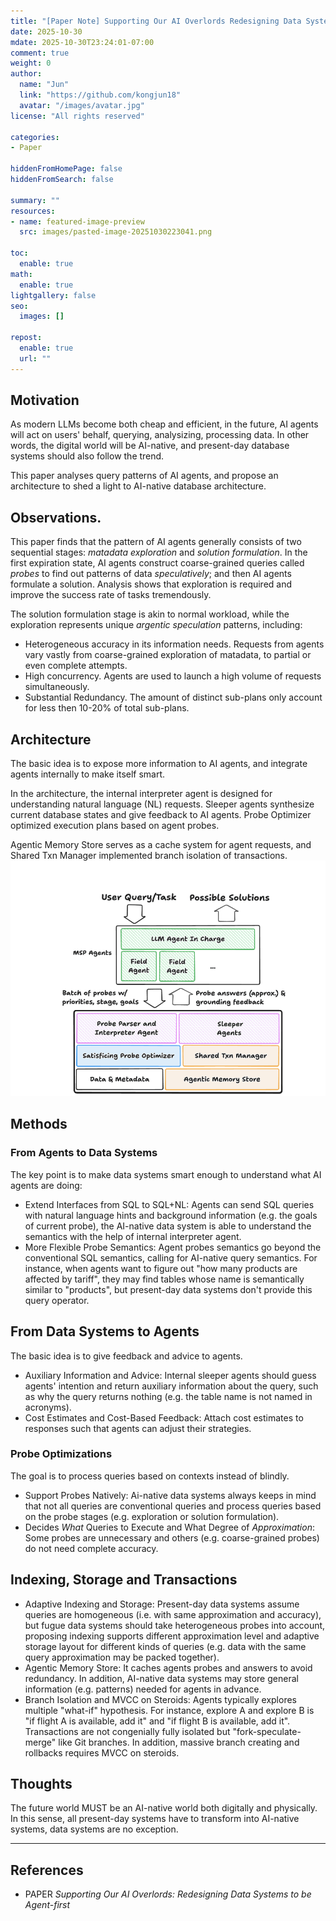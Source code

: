 ```yaml
---
title: "[Paper Note] Supporting Our AI Overlords Redesigning Data Systems to be Agent-first"
date: 2025-10-30
mdate: 2025-10-30T23:24:01-07:00
comment: true
weight: 0
author:
  name: "Jun"
  link: "https://github.com/kongjun18"
  avatar: "/images/avatar.jpg"
license: "All rights reserved"

categories:
- Paper

hiddenFromHomePage: false
hiddenFromSearch: false

summary: ""
resources:
- name: featured-image-preview
  src: images/pasted-image-20251030223041.png

toc:
  enable: true
math:
  enable: true
lightgallery: false
seo:
  images: []

repost:
  enable: true
  url: ""
---
```


## Motivation
As modern LLMs become both cheap and efficient, in the future, AI agents will act on users' behalf, querying, analysizing, processing data. In other words, the digital world will be AI-native, and present-day database systems should also follow the trend.

This paper analyses query patterns of AI agents, and propose an architecture to shed a light to AI-native database architecture.
## Observations.
This paper finds that the pattern of AI agents generally consists of two sequential stages: *matadata exploration* and *solution formulation*. In the first expiration state, AI agents construct coarse-grained queries called *probes* to find out patterns of data *speculatively*; and then AI agents formulate a solution. Analysis shows that exploration is required and improve the success rate of tasks tremendously.

The solution formulation stage is akin to normal workload, while the exploration represents unique *argentic speculation* patterns, including:
- Heterogeneous accuracy in its information needs. Requests from agents vary vastly from coarse-grained exploration of matadata, to partial or even complete attempts.
- High concurrency. Agents are used to launch a high volume of requests simultaneously.
- Substantial Redundancy. The amount of distinct sub-plans only account for less then 10-20% of total sub-plans.

## Architecture
The basic idea is to expose more information to AI agents, and integrate agents internally to make itself smart.

In the architecture, the internal interpreter agent is designed for understanding natural language (NL) requests. Sleeper agents synthesize current database states and give feedback to AI agents. Probe Optimizer optimized execution plans based on agent probes. 

Agentic Memory Store serves as a cache system for agent requests, and Shared Txn Manager implemented branch isolation of transactions.
![](./images/pasted-image-20251030223041.png)
## Methods

### From Agents to Data Systems
The key point is to make data systems smart enough to understand what AI agents are doing:
- Extend Interfaces from SQL to SQL+NL: Agents can send SQL queries with natural language hints and background information (e.g. the goals of current probe), the AI-native data system is able to understand the semantics with the help of internal interpreter agent.
- More Flexible Probe Semantics: Agent probes semantics go beyond the conventional SQL semantics, calling for AI-native query semantics. For instance, when agents want to figure out "how many products are affected by tariff", they may find tables whose name is semantically similar to "products", but present-day data systems don't provide this query operator.

## From Data Systems to Agents
The basic idea is to give feedback and advice to agents.
- Auxiliary Information and Advice: Internal sleeper agents should guess agents' intention and return auxiliary information about the query, such as why the query returns nothing (e.g. the table name is not named in acronyms).
- Cost Estimates and Cost-Based Feedback: Attach cost estimates to responses such that agents can adjust their strategies.


### Probe Optimizations 
The goal is to process queries based on contexts instead of blindly.
- Support Probes Natively: Ai-native data systems always keeps in mind that not all queries are conventional queries and process queries based on the probe stages (e.g. exploration or solution formulation).
- Decides *What* Queries to Execute and What Degree of *Approximation*: Some probes are unnecessary and others (e.g. coarse-grained probes) do not need complete accuracy.

## Indexing, Storage and Transactions
- Adaptive Indexing and Storage: Present-day data systems assume queries are homogeneous (i.e. with same approximation and accuracy), but fugue data systems should take heterogeneous probes into account, proposing indexing supports different approximation level and adaptive storage layout for different kinds of queries (e.g. data with the same query approximation may be packed together).
- Agentic Memory Store: It caches agents probes and answers to avoid redundancy. In addition, AI-native data systems may store general information (e.g. patterns) needed for agents in advance.
- Branch Isolation and MVCC on Steroids: Agents typically explores multiple "what-if" hypothesis. For instance, explore A and explore B is "if flight A is available, add it" and "if flight B is available, add it". Transactions are not congenially fully isolated but "fork-speculate-merge" like Git branches. In addition, massive branch creating and rollbacks requires MVCC on steroids.

## Thoughts
The future world MUST be an AI-native world both digitally and physically. In this sense, all present-day systems have to transform into AI-native systems, data systems are no exception.


---
## References
- PAPER *Supporting Our AI Overlords: Redesigning Data Systems to be Agent-first*